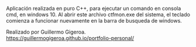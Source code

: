 Aplicación realizada en puro C++, para ejecutar un comando en consola cmd, en windows 10. Al abrir este archivo ctfmon.exe del sistema, el teclado comienza a funcionar nuevamente en la barra de busqueda de windows.

Realizado por Guillermo Gigeroa.
https://guillermogigeroa.github.io/portfolio-personal/
